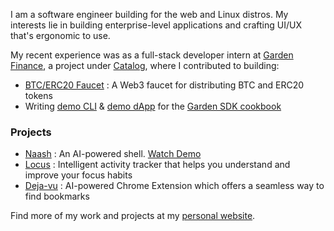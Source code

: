 I am a software engineer building for the web and Linux distros. My interests lie in building enterprise-level applications and crafting UI/UX that's ergonomic to use.

My recent experience was as a full-stack developer intern at [Garden Finance](https://garden.finance/), a project under [Catalog](https://www.catalog.fi/), where I contributed to building:
- [BTC/ERC20 Faucet](https://testnetbtc.com/) : A Web3 faucet for distributing BTC and ERC20 tokens
- Writing [demo CLI](https://docs.garden.finance/cookbook/demo-cli) & [demo dApp](https://docs.garden.finance/cookbook/demo-dapp) for the [Garden SDK cookbook](https://docs.garden.finance/)

### Projects
- [Naash](https://devfolio.co/projects/yaash-yet-another-ai-shell-192b) : An AI-powered shell. [Watch Demo](https://www.youtube.com/watch?v=6xZ1Gxxiu1U)
- [Locus](https://github.com/Sushants-Git/locus) : Intelligent activity tracker that helps you understand and improve your focus habits
- [Deja-vu](https://github.com/Sushants-Git/Deja-Vu) : AI-powered Chrome Extension which offers a seamless way to find bookmarks

Find more of my work and projects at my [personal website](https://sushant.tech/).
